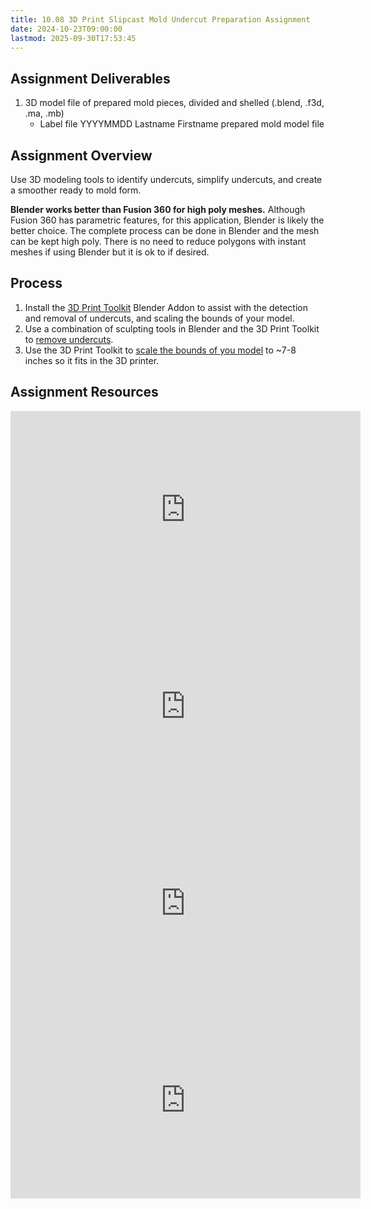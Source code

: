 ```yaml
---
title: 10.08 3D Print Slipcast Mold Undercut Preparation Assignment
date: 2024-10-23T09:00:00
lastmod: 2025-09-30T17:53:45
---
```


## Assignment Deliverables

1. 3D model file of prepared mold pieces, divided and shelled (.blend, .f3d, .ma, .mb)
   - Label file YYYYMMDD Lastname Firstname prepared mold model file

## Assignment Overview

Use 3D modeling tools to identify undercuts, simplify undercuts, and create a smoother ready to mold form.

**Blender works better than Fusion 360 for high poly meshes.** Although Fusion 360 has parametric features, for this application, Blender is likely the better choice. The complete process can be done in Blender and the mesh can be kept high poly. There is no need to reduce polygons with instant meshes if using Blender but it is ok to if desired.

## Process

1. Install the [3D Print Toolkit](../../../../3d-modeling/blender/3d-print-toolbox-addon-blender.md) Blender Addon to assist with the detection and removal of undercuts, and scaling the bounds of your model.
2. Use a combination of sculpting tools in Blender and the 3D Print Toolkit to [remove undercuts](./10-03-remove-undercuts-blender.md).
3. Use the 3D Print Toolkit to [scale the bounds of you model](https://youtu.be/jZhWRZBb05c&t=101) to ~7-8 inches so it fits in the 3D printer.

## Assignment Resources

<div class="video-grid">

<div class="iframe-16-9-container">
<iframe class="youTubeIframe" width="560" height="315" src="https://www.youtube.com/embed/lYRb60kpHak" title="YouTube video player" frameborder="0" allow="accelerometer; autoplay; clipboard-write; encrypted-media; gyroscope; picture-in-picture; web-share" referrerpolicy="strict-origin-when-cross-origin" allowfullscreen></iframe>
</div>

<div class="iframe-16-9-container">
<iframe class="youTubeIframe" width="560" height="315" src="https://www.youtube.com/embed/GHersJCQUVc" title="YouTube video player" frameborder="0" allow="accelerometer; autoplay; clipboard-write; encrypted-media; gyroscope; picture-in-picture; web-share" referrerpolicy="strict-origin-when-cross-origin" allowfullscreen></iframe>
</div>

<div class="iframe-16-9-container">
<iframe class="youTubeIframe" width="560" height="315" src="https://www.youtube.com/embed/9s7woWfZ84U?rel=0" title="YouTube video player" frameborder="0" allow="accelerometer; autoplay; clipboard-write; encrypted-media; gyroscope; picture-in-picture; web-share" referrerpolicy="strict-origin-when-cross-origin" allowfullscreen></iframe>
</div>

<div class="iframe-16-9-container">
<iframe class="youTubeIframe" width="560" height="315" src="https://www.youtube.com/embed/f_WTsl64QR8?rel=0" title="YouTube video player" frameborder="0" allow="accelerometer; autoplay; clipboard-write; encrypted-media; gyroscope; picture-in-picture; web-share" referrerpolicy="strict-origin-when-cross-origin" allowfullscreen></iframe>
</div>
</div>

</div>
